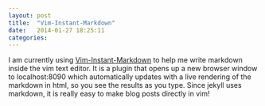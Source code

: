 ```yaml
---
layout: post
title:  "Vim-Instant-Markdown"
date:   2014-01-27 18:25:11
categories:
---
```


I am currently using [Vim-Instant-Markdown](https://github.com/suan/vim-instant-markdown) to help me write markdown inside the vim text editor. It is a plugin that opens up a new browser window to localhost:8090 which automatically updates with a live rendering of the markdown in html, so you see the results as you type. Since jekyll uses markdown, it is really easy to make blog posts directly in vim!
